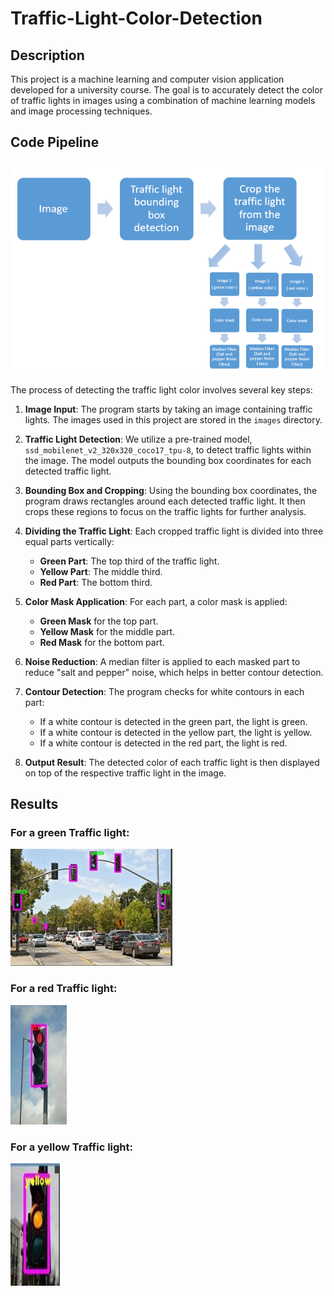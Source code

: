 # Traffic-Light-Color-Detection

## Description

This project is a machine learning and computer vision application developed for a university course. The goal is to accurately detect the color of traffic lights in images using a combination of machine learning models and image processing techniques.


## Code Pipeline

![Code Pipeline](https://github.com/ghadyg/Traffic-Light-Color-Detection/blob/main/code-pipeline.png)

The process of detecting the traffic light color involves several key steps:

1. **Image Input**: The program starts by taking an image containing traffic lights. The images used in this project are stored in the `images` directory.

2. **Traffic Light Detection**: We utilize a pre-trained model, `ssd_mobilenet_v2_320x320_coco17_tpu-8`, to detect traffic lights within the image. The model outputs the bounding box coordinates for each detected traffic light.

3. **Bounding Box and Cropping**: Using the bounding box coordinates, the program draws rectangles around each detected traffic light. It then crops these regions to focus on the traffic lights for further analysis.

4. **Dividing the Traffic Light**: Each cropped traffic light is divided into three equal parts vertically:
   - **Green Part**: The top third of the traffic light.
   - **Yellow Part**: The middle third.
   - **Red Part**: The bottom third.

5. **Color Mask Application**: For each part, a color mask is applied:
   - **Green Mask** for the top part.
   - **Yellow Mask** for the middle part.
   - **Red Mask** for the bottom part.

6. **Noise Reduction**: A median filter is applied to each masked part to reduce "salt and pepper" noise, which helps in better contour detection.

7. **Contour Detection**: The program checks for white contours in each part:
   - If a white contour is detected in the green part, the light is green.
   - If a white contour is detected in the yellow part, the light is yellow.
   - If a white contour is detected in the red part, the light is red.

8. **Output Result**: The detected color of each traffic light is then displayed on top of the respective traffic light in the image.


## Results
### For a green Traffic light:
![Green Light](https://github.com/ghadyg/Traffic-Light-Color-Detection/blob/main/results/Picture4.jpg)


### For a red Traffic light:
![Red Light](https://github.com/ghadyg/Traffic-Light-Color-Detection/blob/main/results/Picture5.jpg)


### For a yellow Traffic light:
![Yellow light](https://github.com/ghadyg/Traffic-Light-Color-Detection/blob/main/results/Picture6.jpg)

